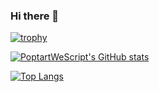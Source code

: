 ### Hi there 👋
[![trophy](https://github-profile-trophy.vercel.app/?username=jeremwhitten)](https://github.com/ryo-ma/github-profile-trophy)


[![PoptartWeScript's GitHub stats](https://github-readme-stats.vercel.app/api?username=jeremwhitten&show_icons=true&theme=tokyonight)](https://github.com/anuraghazra/github-readme-stats)





[![Top Langs](https://github-readme-stats.vercel.app/api/top-langs/?username=jeremwhitten)](https://github.com/anuraghazra/github-readme-stats)
